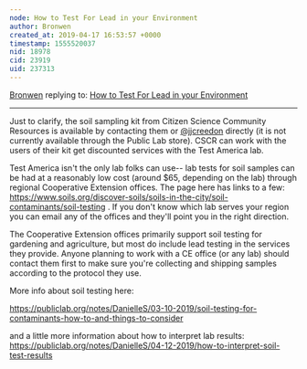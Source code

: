 ```yaml
---
node: How to Test For Lead in your Environment
author: Bronwen
created_at: 2019-04-17 16:53:57 +0000
timestamp: 1555520037
nid: 18978
cid: 23919
uid: 237313
---
```




[Bronwen](../profile/Bronwen) replying to: [How to Test For Lead in your Environment](../notes/read_holman/04-11-2019/how-to-test-for-lead-in-your-environment)

----
Just to clarify, the soil sampling kit from Citizen Science Community Resources is available by contacting them or [@jjcreedon](/profile/jjcreedon)	
directly (it is not currently available through the Public Lab store). CSCR can work with the users of their kit get discounted services with the Test America lab. 

Test America isn't the only lab folks can use--  lab tests for soil samples can be had at a reasonably low cost (around $65, depending on the lab) through regional Cooperative Extension offices. The page here has links to a few: https://www.soils.org/discover-soils/soils-in-the-city/soil-contaminants/soil-testing . If you don't know which lab serves your region you can email any of the offices and they'll point you in the right direction.

The Cooperative Extension offices primarily support soil testing for gardening and agriculture, but most do include lead testing in the services they provide. Anyone planning to work with a CE office (or any lab) should contact them first to make sure you're collecting and shipping samples according to the protocol they use. 

More info about soil testing here: 

https://publiclab.org/notes/DanielleS/03-10-2019/soil-testing-for-contaminants-how-to-and-things-to-consider

and a little more information about how to interpret lab results:
https://publiclab.org/notes/DanielleS/04-12-2019/how-to-interpret-soil-test-results